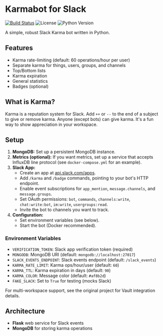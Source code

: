 # Karmabot for Slack

[![Build Status](https://github.com/deekim/glitter/actions/workflows/main.yml/badge.svg)](https://github.com/deekim/glitter/actions)
![License](https://img.shields.io/github/license/deekim/glitter)
![Python Version](https://img.shields.io/badge/python-3.8%2B-blue)

A simple, robust Slack Karma bot written in Python.

## Features
- Karma rate-limiting (default: 60 operations/hour per user)
- Separate karma for things, users, groups, and channels
- Top/Bottom lists
- Karma expiration
- General statistics
- Badges (optional)

## What is Karma?
Karma is a reputation system for Slack. Add `++` or `--` to the end of a subject to give or remove karma. Anyone (except bots) can give karma. It's a fun way to show appreciation in your workspace.

## Setup
1. **MongoDB:** Set up a persistent MongoDB instance.
2. **Metrics (optional):** If you want metrics, set up a service that accepts InfluxDB line protocol (see `docker-compose.yml` for an example).
3. **Slack App:**
   - Create an app at [api.slack.com/apps](https://api.slack.com/apps).
   - Add `/karma` and `/badge` commands, pointing to your bot's HTTP endpoint.
   - Enable event subscriptions for `app_mention`, `message.channels`, and `message.groups`.
   - Set OAuth permissions: `bot`, `commands`, `channels:write`, `chat:write:bot`, `im:write`, `usergroups:read`.
   - Invite the bot to channels you want to track.
4. **Configuration:**
   - Set environment variables (see below).
   - Start the bot (Docker recommended).

### Environment Variables
- `VERIFICATION_TOKEN`: Slack app verification token (required)
- `MONGODB`: MongoDB URI (default: `mongodb://localhost:27017`)
- `SLACK_EVENTS_ENDPOINT`: Slack events endpoint (default: `/slack_events`)
- `KARMA_RATE_LIMIT`: Karma ops/hour/user (default: `60`)
- `KARMA_TTL`: Karma expiration in days (default: `90`)
- `KARMA_COLOR`: Message color (default: `#af8b2d`)
- `FAKE_SLACK`: Set to `True` for testing (mocks Slack)

For multi-workspace support, see the original project for Vault integration details.

## Architecture
- **Flask** web service for Slack events
- **MongoDB** for storing karma operations
